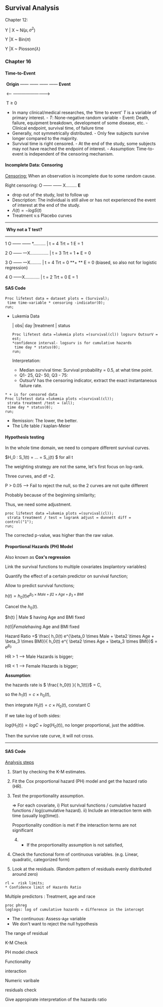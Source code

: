 ## Survival Analysis

Chapter 12:

Y | X ~ N($\mu, \sigma^2$)

Y |X ~ Bin($\pi$)

Y |X ~ Piosson($\lambda$)

### Chapter 16

#### **Time-to-Event**

​						**Origin** —— —— —— —— **Event**

​						     <—— —————————>

​									T $\geq$ 0

- In many clinical/medical researches, the ‘time to event’ *T* is a variable of primary interest. - *T*: None-negative random variable
   \- Event: Death, failure, equipment breakdown, development of some disease, etc.
   \- Clinical endpoint, survival time, of failure time 
- Generally, not symmetrically distributed.
   \- Only few subjects survive longer compared to the majority. 
- Survival time is right censored.
   \- At the end of the study, some subjects may not have reached the endpoint of interest. - Assumption: Time-to-event is independent of the censoring mechanism. 

#### **Incomplete Data: Censoring**

<u>Censoring:</u> When an observation is incomplete due to some random cause.

Right censoring: O —— —— X……... **E**

* drop out of the study, lost to follow up 
* Description: The individual is still alive or has not experienced the event of interest at the end of the study.
* $\Lambda(t) = -logS(t)$
* Treatment v.s Placebo curves 

------

​								**Why not  a T test?**

------

1 O —— —— *…….... | t = 4  Trt = 1     E = 1

2 O —— —X…………… | t = 3  Trt = 1 **+**   E = 0 

3      O —— —X………  | t = 4  Trt = 0 **+ **  E = 0 (biased, so also not for logistic regression)

4        O ——X…………  | t = 2  Trt = 0    E = 1



#### SAS Code

```SAS
Proc lifetest data = dataset plots = (Survival);
 time time-variable * censoring -indicator(0); 
run; 
```

* Lukemia Data 

  | obs| day |treatment | status

  ```SAS
  Proc lifetest data =lukemia plots =(survival(cl)) logsurv OutsurV = est; 
  *confidence interval- logsurv is for cumulative hazards 
   time day * status(0);
  run; 
  ```

  Interpretation: 

  * Median survival time: Survival probability = 0.5, at what time point.
  * Q1- 25, Q2- 50, Q3 - 75: 
  * OutsurV has the censoring indicator, extract the exact instantaneous failure rate. 

```SAS
* + is for censored data 
Proc lifetest data =lukemia plots =(survival(cl));
 strata treatment /test = (all);
 time day * status(0);
run;
```

+ Remission: The lower, the better. 
+ The Life table / kaplan-Meier 

#### Hypothesis testing 

In the whole time domain, we need to compare different survival curves. 

$H_0 : S_1(t)  = … = S_j(t) $ for all t

The weighting strategy are not the same, let's first focus on log-rank. 

Three curves, and df =2.  

P > 0.05 —> Fail to reject the null, so the 2 curves are not quite different 

Probably because of the beginning similarity; 

Thus, we need some adjustment. 

```SAS
proc lifetest data =lukemia plots =(survival(cl));
 strata treatment / test = logrank adjust = dunnett diff = control("1");
run; 
```

The corrected p-value, was higher than the raw value. 

#### Proportional Hazards (PH) Model 

Also known as **Cox's regression** 

Link the survival functions to multiple covariates (explantory variables)

Quantify the effect of a certain predictor on survival function; 

Allow to predict survival functions; 

$h(t)  = h_0(t) e^{\beta_0 \times Male + \beta2 \times Age + \beta_3 \times BMI}​$

Cancel the $h_0(t)​$. 

$h(t) | Male $ having Age and BMI fixed 

$h(t) | Female ​$ having Age and BMI fixed  

Hazard Ratio =$ \frac{ h_0(t) e^{\beta_0 \times Male + \beta2 \times Age + \beta_3 \times BMI}}{ h_0(t) e^{ \beta2 \times Age + \beta_3 \times BMI}}​$ = $e^{\beta_{0}}​$

HR > 1 —> Male Hazards is bigger;

HR < 1 —> Female Hazards is bigger;

**Assumption**: 

the hazards rate is $ \frac{ h_0(t) }{ h_1(t)}$  = C, 

so the $h_1(t) = c\times h_0(t)​$,

then integrate $H_1(t) = c\times H_0(t)​$, constant C

If we take log of both sides:

$log(H_1(t))= logC +  log(H_0(t))$, no longer proportional,  just the additive.

Then the survive rate curve, it will not cross. 

----

#### SAS Code 

<u>Analysis steps</u> 

1. Start by checking the K-M estimates. 

2. Fit the Cox proportional hazard (PH) model and get the hazard ratio (HR). 

3. Test the proportionality assumption. 

   ⇒ For each covariate,
    i) Plot survival functions / cumulative hazard functions / log(cumulative hazard). ii) Include an interaction term with time (usually log(time)). 

   Proportionality condition is met if the interaction terms are not significant

   

   4. * If the proportionality assumption is not satisfied, 

1. Check the functional form of continuous variables. (e.g. Linear, quadratic, categorized form) 
2. Look at the residuals. (Random pattern of residuals evenly distributed around zero) 

```SAS
rl =  risk limits;
* Confidence limit of Hazards Ratio 
```

Multiple predictors : Treatment, age and race 

```SAS
proc phreg 
loglogs: log of cumulative hazards = difference in the intercept 
```

* The continuous: Assess-`Age` variable  
* We don't want to reject the null hypothesis 

The range of residual 

K-M Check 

PH model check

Functionality 

interaction 

Numeric varibale 

residuals check 

Give appropirate interpretation of the hazards ratio 
